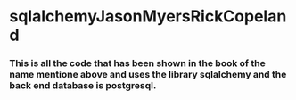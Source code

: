 # sqlalchemyJasonMyersRickCopeland
### This is all the code that has been shown in the book of the name mentione above and uses the library sqlalchemy and the back end database is postgresql. 
